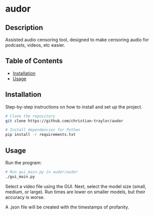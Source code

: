 # audor

## Description
Assisted audio censoring tool, designed to make censoring audio for podcasts, videos, etc easier.

## Table of Contents
- [Installation](#installation)
- [Usage](#usage)

## Installation
Step-by-step instructions on how to install and set up the project.

```bash
# Clone the repository
git clone https://github.com/christian-traylor/audor

# Install dependencies for Python
pip install -r requirements.txt

```

## Usage
Run the program:
```bash
# Run gui_main.py in audor/audor
./gui_main.py
```
Select a video file using the GUI. Next, select the model size (small, medium, or large). Run times are lower on smaller models, but their accuracy is worse.

A .json file will be created with the timestamps of profanity.
